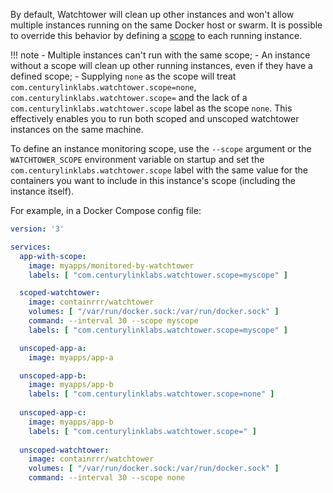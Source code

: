 By default, Watchtower will clean up other instances and won't allow multiple instances running on the same Docker host or swarm. It is possible to override this behavior by defining a [scope](https://containrrr.github.io/watchtower/arguments/#filter_by_scope) to each running instance. 

!!! note
    - Multiple instances can't run with the same scope;
    - An instance without a scope will clean up other running instances, even if they have a defined scope;
    - Supplying `none` as the scope will treat `com.centurylinklabs.watchtower.scope=none`, `com.centurylinklabs.watchtower.scope=` and the lack of a `com.centurylinklabs.watchtower.scope` label as the scope `none`. This effectively enables you to run both scoped and unscoped watchtower instances on the same machine.

To define an instance monitoring scope, use the `--scope` argument or the `WATCHTOWER_SCOPE` environment variable on startup and set the `com.centurylinklabs.watchtower.scope` label with the same value for the containers you want to include in this instance's scope (including the instance itself).

For example, in a Docker Compose config file:

```yaml
version: '3'

services:
  app-with-scope:
    image: myapps/monitored-by-watchtower
    labels: [ "com.centurylinklabs.watchtower.scope=myscope" ]

  scoped-watchtower:
    image: containrrr/watchtower
    volumes: [ "/var/run/docker.sock:/var/run/docker.sock" ]
    command: --interval 30 --scope myscope
    labels: [ "com.centurylinklabs.watchtower.scope=myscope" ] 

  unscoped-app-a:
    image: myapps/app-a

  unscoped-app-b:
    image: myapps/app-b
    labels: [ "com.centurylinklabs.watchtower.scope=none" ]
    
  unscoped-app-c:
    image: myapps/app-b
    labels: [ "com.centurylinklabs.watchtower.scope=" ]
    
  unscoped-watchtower:
    image: containrrr/watchtower
    volumes: [ "/var/run/docker.sock:/var/run/docker.sock" ]
    command: --interval 30 --scope none
```
